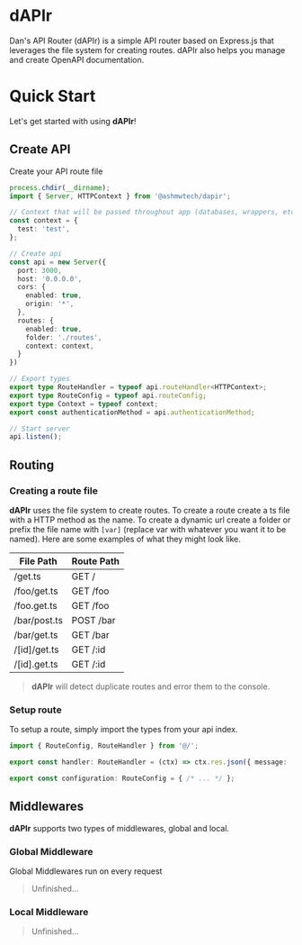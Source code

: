 # dAPIr

Dan's API Router (dAPIr) is a simple API router based on Express.js that leverages the file system for creating routes. dAPIr also helps you manage and create OpenAPI documentation.

# Quick Start

Let's get started with using **dAPIr**!

## Create API

Create your API route file

```ts
process.chdir(__dirname);
import { Server, HTTPContext } from '@ashmwtech/dapir';

// Context that will be passed throughout app (databases, wrappers, etc)
const context = {
  test: 'test',
};

// Create api
const api = new Server({
  port: 3000,
  host: '0.0.0.0',
  cors: {
    enabled: true,
    origin: '*',
  },
  routes: {
    enabled: true,
    folder: './routes',
    context: context,
  }
})

// Export types
export type RouteHandler = typeof api.routeHandler<HTTPContext>;
export type RouteConfig = typeof api.routeConfig;
export type Context = typeof context;
export const authenticationMethod = api.authenticationMethod;

// Start server
api.listen();
```

## Routing

### Creating a route file

**dAPIr** uses the file system to create routes. To create a route create a ts file with a HTTP method as the name. To create a dynamic url create a folder or prefix the file name with `[var]` (replace var with whatever you want it to be named). Here are some examples of what they might look like.

| File Path | Route Path |
|---|---|
| /get.ts | GET / |
| /foo/get.ts | GET /foo |
| /foo.get.ts | GET /foo |
| /bar/post.ts | POST /bar |
| /bar/get.ts | GET /bar |
| /[id]/get.ts | GET /:id |
| /[id].get.ts | GET /:id |

> **dAPIr** will detect duplicate routes and error them to the console.

### Setup route

To setup a route, simply import the types from your api index.

```ts
import { RouteConfig, RouteHandler } from '@/';

export const handler: RouteHandler = (ctx) => ctx.res.json({ message: 'Hello World' });

export const configuration: RouteConfig = { /* ... */ };
```

## Middlewares

**dAPIr** supports two types of middlewares, global and local.

### Global Middleware

Global Middlewares run on every request

> Unfinished...

### Local Middleware

> Unfinished...